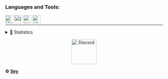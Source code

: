 
### Languages and Tools:

<img align="left" alt="Visual Studio Code" width="26px" src="https://i.imgur.com/LwSdAlE.png" />
<img align="left" alt="js" width="26px" src="https://i.imgur.com/3u1wzwE.png" />
<img align="left" alt="mongodb" width="26px" src="https://imgur.com/xN5cFRr.png" /> 
<img align="left" alt="photoshop" width="26px" src="https://i.imgur.com/OC1RcS5.jpg" /> <br />

<!-- ### Jobs
Currently coding discord bots for payments. Send me a message on discord to discuss.<br>
(Reputation) -> [epicnpc.com](https://www.epicnpc.com/members/reconlx.1167846/)<br /> -->

---

<details>
<summary><a align ="right">🔎 Statistics </a></summary>
  </br>
  </br>
  </br>

<a>
  <a href="https://github.com/anuraghazra/convoychat">
  <img align="center" src="https://github-readme-stats.vercel.app/api?username=Seyzou&show_icons=true&theme=onedark" />
</a>
  <img align="center" src="https://riday-ghstats.vercel.app/api/top-langs/?username=Seyzou&theme=tokyonight&layout=compact" />
</a>
</details>

<p align="center">
<a href="https://discord.gg/SahXGQ6">
    <img src="https://user-images.githubusercontent.com/59381835/92191514-d649ad80-ee18-11ea-9bc4-e95c7a122a99.png" alt="Discord" width="80"/>
  </a>
</p>


**© [Sey](https://github.com/Seyzou)**
